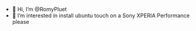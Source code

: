 - 👋 Hi, I’m @RomyPluet
- 👀 I’m interested in install ubuntu touch on a Sony XPERIA Performance please

<!---
RomyPluet/RomyPluet is a ✨ special ✨ repository because its `README.md` (this file) appears on your GitHub profile.
You can click the Preview link to take a look at your changes.
--->
